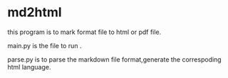 # md2html


  
  
this program is to mark format file to html or pdf file.
  
main.py is the file to run .
  
parse.py is to parse the markdown file format,generate the correspoding html language.

